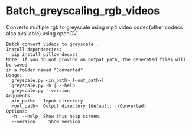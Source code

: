 # Batch_greyscaling_rgb_videos
Converts multiple rgb to greyscale using mp4 video codec(other codecs also available) using openCV

```
Batch convert videos to greyscale .
Install dependencies:
  pip install pillow docopt
Note: If you do not provide an output path, the generated files will be saved
in a folder named "Converted"
Usage:
  greyscale.py <in_path> [<out_path>]
  greyscale.py -h | --help
  greyscale.py --version
Arguments:
  <in_path>   Input directory
  <out_path>  Output directory [default: ./Converted]
Options:
  -h, --help  Show this help screen.
  --version     Show version.
```
